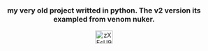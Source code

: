 <h3 align="center">my very old project writted in python. The v2 version its exampled from venom nuker.</h3>
<p align="center">
<a href="https://discord.gg/zXFsU935HD" target="blank"><img align="center" src="https://raw.githubusercontent.com/rahuldkjain/github-profile-readme-generator/master/src/images/icons/Social/discord.svg" alt="zXFsU935HD" height="30" width="40" /></a>
</p>
